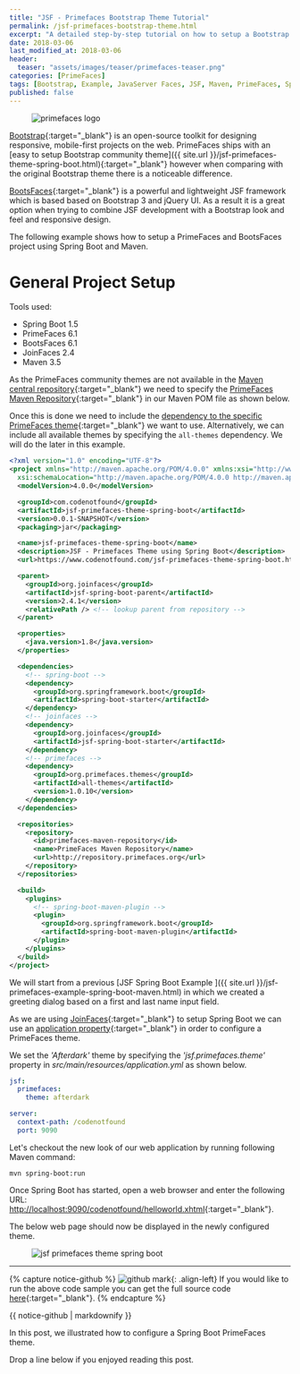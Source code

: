```yaml
---
title: "JSF - Primefaces Bootstrap Theme Tutorial"
permalink: /jsf-primefaces-bootstrap-theme.html
excerpt: "A detailed step-by-step tutorial on how to setup a Bootstrap theme using PrimeFaces, BootsFaces, Spring Boot, and Maven."
date: 2018-03-06
last_modified_at: 2018-03-06
header:
  teaser: "assets/images/teaser/primefaces-teaser.png"
categories: [PrimeFaces]
tags: [Bootstrap, Example, JavaServer Faces, JSF, Maven, PrimeFaces, Spring Boot, Theme, Tutorial]
published: false
---
```


<figure>
  <img src="{{ site.url }}/assets/images/logo/primefaces-logo.png" alt="primefaces logo" class="logo">
</figure>

[Bootstrap](https://getbootstrap.com/){:target="_blank"} is an open-source toolkit for designing responsive, mobile-first projects on the web. PrimeFaces ships with an [easy to setup Bootstrap community theme]({{ site.url }}/jsf-primefaces-theme-spring-boot.html){:target="_blank"} however when comparing with the original Bootstrap theme there is a noticeable difference.

[BootsFaces](https://www.bootsfaces.net/){:target="_blank"} is a powerful and lightweight JSF framework which is based based on Bootstrap 3 and jQuery UI. As a result it is a great option when trying to combine JSF development with a Bootstrap look and feel and responsive design.

The following example shows how to setup a PrimeFaces and BootsFaces project using Spring Boot and Maven.

# General Project Setup

Tools used:
* Spring Boot 1.5
* PrimeFaces 6.1
* BootsFaces 6.1
* JoinFaces 2.4
* Maven 3.5

As the PrimeFaces community themes are not available in the [Maven central repository](http://repo1.maven.org/){:target="_blank"} we need to specify the [PrimeFaces Maven Repository](http://repository.primefaces.org){:target="_blank"} in our Maven POM file as shown below.

Once this is done we need to include the [dependency to the specific PrimeFaces theme](https://repository.primefaces.org/org/primefaces/themes/){:target="_blank"} we want to use. Alternatively, we can include all available themes by specifying the `all-themes` dependency. We will do the later in this example.

``` xml
<?xml version="1.0" encoding="UTF-8"?>
<project xmlns="http://maven.apache.org/POM/4.0.0" xmlns:xsi="http://www.w3.org/2001/XMLSchema-instance"
  xsi:schemaLocation="http://maven.apache.org/POM/4.0.0 http://maven.apache.org/xsd/maven-4.0.0.xsd">
  <modelVersion>4.0.0</modelVersion>

  <groupId>com.codenotfound</groupId>
  <artifactId>jsf-primefaces-theme-spring-boot</artifactId>
  <version>0.0.1-SNAPSHOT</version>
  <packaging>jar</packaging>

  <name>jsf-primefaces-theme-spring-boot</name>
  <description>JSF - Primefaces Theme using Spring Boot</description>
  <url>https://www.codenotfound.com/jsf-primefaces-theme-spring-boot.html</url>

  <parent>
    <groupId>org.joinfaces</groupId>
    <artifactId>jsf-spring-boot-parent</artifactId>
    <version>2.4.1</version>
    <relativePath /> <!-- lookup parent from repository -->
  </parent>

  <properties>
    <java.version>1.8</java.version>
  </properties>

  <dependencies>
    <!-- spring-boot -->
    <dependency>
      <groupId>org.springframework.boot</groupId>
      <artifactId>spring-boot-starter</artifactId>
    </dependency>
    <!-- joinfaces -->
    <dependency>
      <groupId>org.joinfaces</groupId>
      <artifactId>jsf-spring-boot-starter</artifactId>
    </dependency>
    <!-- primefaces -->
    <dependency>
      <groupId>org.primefaces.themes</groupId>
      <artifactId>all-themes</artifactId>
      <version>1.0.10</version>
    </dependency>
  </dependencies>

  <repositories>
    <repository>
      <id>primefaces-maven-repository</id>
      <name>PrimeFaces Maven Repository</name>
      <url>http://repository.primefaces.org</url>
    </repository>
  </repositories>

  <build>
    <plugins>
      <!-- spring-boot-maven-plugin -->
      <plugin>
        <groupId>org.springframework.boot</groupId>
        <artifactId>spring-boot-maven-plugin</artifactId>
      </plugin>
    </plugins>
  </build>
</project>
```

We will start from a previous [JSF Spring Boot Example ]({{ site.url }}/jsf-primefaces-example-spring-boot-maven.html) in which we created a greeting dialog based on a first and last name input field.

As we are using [JoinFaces](https://github.com/joinfaces/joinfaces#joinfaces){:target="_blank"} to setup Spring Boot we can use an [application property](https://github.com/joinfaces/joinfaces#jsf-properties-configuration-via-applicationproperties-or-applicationyml){:target="_blank"} in order to configure a PrimeFaces theme.

We set the <var>'Afterdark'</var> theme by specifying the <var>'jsf.primefaces.theme'</var> property in <var>src/main/resources/application.yml</var> as shown below.

``` yaml
jsf:
  primefaces: 
    theme: afterdark

server:
  context-path: /codenotfound
  port: 9090
```

Let's checkout the new look of our web application by running following Maven command:

``` plaintext
mvn spring-boot:run
```

Once Spring Boot has started, open a web browser and enter the following URL: [http://localhost:9090/codenotfound/helloworld.xhtml](http://localhost:9090/codenotfound/helloworld.xhtml){:target="_blank"}.

The below web page should now be displayed in the newly configured theme.

<figure>
  <img src="{{ site.url }}/assets/images/posts/jsf-primefaces/jsf-primefaces-theme-spring-boot.png" alt="jsf primefaces theme spring boot">
</figure>

---

{% capture notice-github %}
![github mark](/assets/images/logos/github-mark.png){: .align-left}
If you would like to run the above code sample you can get the full source code [here](https://github.com/code-not-found/jsf-primefaces/tree/master/jsf-primefaces-theme-spring-boot){:target="_blank"}.
{% endcapture %}
<div class="notice--info">{{ notice-github | markdownify }}</div>

In this post, we illustrated how to configure a Spring Boot PrimeFaces theme.

Drop a line below if you enjoyed reading this post.
